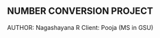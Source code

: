 NUMBER CONVERSION PROJECT
---------------------------------------------------------------------------------

AUTHOR: Nagashayana R
Client: Pooja (MS in GSU)

